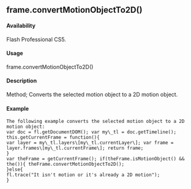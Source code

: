 ## frame.convertMotionObjectTo2D()

#### Availability

Flash Professional CS5.

#### Usage

frame.convertMotionObjectTo2D()

#### Description

Method; Converts the selected motion object to a 2D motion object.

#### Example

```
The following example converts the selected motion object to a 2D motion object:
var doc = fl.getDocumentDOM(); var my\_tl = doc.getTimeline(); this.getCurrentFrame = function(){
var layer = my\_tl.layers\[my\_tl.currentLayer\]; var frame = layer.frames\[my\_tl.currentFrame\]; return frame;
}
var theFrame = getCurrentFrame(); if(theFrame.isMotionObject() && the()){ theFrame.convertMotionObjectTo2D();
}else{
fl.trace("It isn't motion or it's already a 2D motion");
}

```